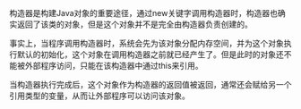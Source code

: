  构造器是构建Java对象的重要途径，通过new关键字调用构造器时，构造器也确实返回了该类的对象，但是这个对象并不是完全由构造器负责创建的。

 事实上，当程序调用构造器时，系统会先为该对象分配内存空间，并为这个对象执行默认的初始化，这个对象在调用构造器之前就已经产生了。但是此时的对象还不能被外部程序访问，只能在该构造器中通过this来引用。

 当构造器执行完成后，这个对象作为构造器的返回值被返回，通常还会赋给另一个引用类型的变量，从而让外部程序可以访问该对象。